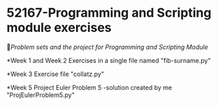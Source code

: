 # 52167-Programming and Scripting module exercises

:notebook:_Problem sets and the project for Programming and Scripting Module_

*Week 1 and Week 2 Exercises in a single file named "fib-surname.py"

*Week 3 Exercise file "collatz.py"

*Week 5 Project Euler Problem 5 -solution created by me "ProjEulerProblem5.py"
